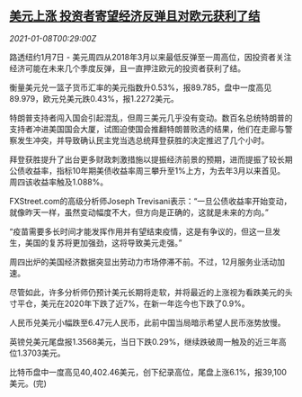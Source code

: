 <!--1610067316000-->
[美元上涨 投资者寄望经济反弹且对欧元获利了结](https://cn.reuters.com/article/forex-close-0107-thur-idCNKBS29D024)
------

<div><i>2021-01-08T00:29:00Z</i></div><p>路透纽约1月7日 - 美元周四从2018年3月以来最低反弹至一周高位，因投资者关注经济可能在未来几个季度反弹，且一直押注欧元的投资者获利了结。</p><p>衡量美元兑一篮子货币汇率的美元指数升0.53%，报89.785，盘中一度高见89.979，欧元兑美元跌0.43%，报1.2272美元。</p><p>特朗普支持者闯入国会引起混乱，但周三美元几乎没有变动。数百名总统特朗普的支持者冲进美国国会大厦，试图迫使国会推翻特朗普败选的结果，他们在走廊与警察发生冲突，并导致确认民主党当选总统拜登获胜的决定推迟了几个小时。</p><p>拜登获胜提升了出台更多财政刺激措施以提振经济前景的预期，进而提振了较长期公债收益率，指标10年期美债收益率周三攀升至1%上方，为去年3月以来首见。周四该收益率触及1.088%。</p><p>FXStreet.com的高级分析师Joseph Trevisani表示：“一旦公债收益率开始变动，就像昨天一样，虽然变动幅度不大，但方向是正确的，这就是未来的方向。”</p><p>“疫苗需要多长时间才能发挥作用并有望结束疫情，这是有争议的，但这一旦发生，美国的复苏将更加强劲，这将导致美元走强。”</p><p>周四出炉的美国经济数据突显出劳动力市场停滞不前。不过，12月服务业活动加速。</p><p>尽管如此，许多分析师仍预计美元长期将走软，并将最近的上涨视为看跌美元的头寸平仓，美元在2020年下跌了近7%，在新一年迄今也下跌了0.9%。</p><p>人民币兑美元小幅跌至6.47元人民币，此前中国当局暗示希望人民币涨势放慢。</p><p>英镑兑美元尾盘报1.3568美元，当日下跌0.29%，继续跌破周一触及的近三年高位1.3703美元。</p><p>比特币盘中一度高见40,402.46美元，创下纪录高位，尾盘上涨6.1%，报39,100美元。(完)</p>
